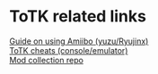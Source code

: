 # ToTK related links

[Guide on using Amiibo (yuzu/Ryujinx)](https://www.reddit.com/r/NewYuzuPiracy/comments/13dqo6k/yuzuryujinx_how_to_emulate_amiibo_on_totk/)  
[ToTK cheats (console/emulator)](https://github.com/bad1dea/NXCheats/tree/main/The%20Legend%20of%20Zelda%20Tears%20of%20the%20Kingdom)  
[Mod collection repo](https://github.com/HolographicWings/TOTK-Mods-collection)  
